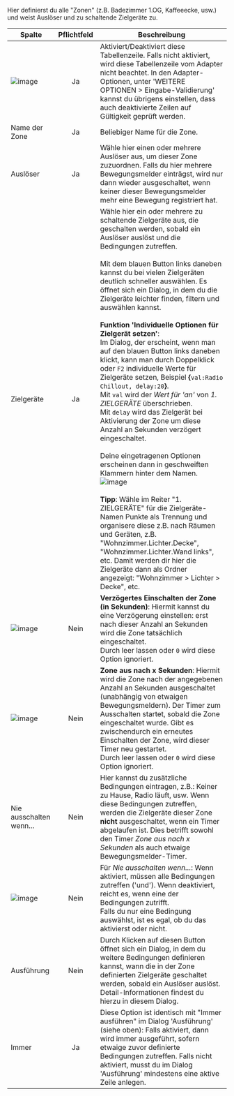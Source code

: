 Hier definierst du alle "Zonen" (z.B. Badezimmer 1.OG, Kaffeeecke, usw.) und weist Auslöser und zu schaltende Zielgeräte zu.

| Spalte   |  Pflichtfeld |  Beschreibung |
|----------|:------------:|-------|
| ![image](https://github.com/iobroker-community-adapters/ioBroker.smartcontrol/blob/master/admin/doc-md/img/check_box-24px.svg?raw=true) | Ja | Aktiviert/Deaktiviert diese Tabellenzeile. Falls nicht aktiviert, wird diese Tabellenzeile vom Adapter nicht beachtet. In den Adapter-Optionen, unter 'WEITERE OPTIONEN > Eingabe-Validierung' kannst du übrigens einstellen, dass auch deaktivierte Zeilen auf Gültigkeit geprüft werden. |
| Name der Zone |  Ja     | Beliebiger Name für die Zone. |
| Auslöser |  Ja     | Wähle hier einen oder mehrere Auslöser aus, um dieser Zone zuzuordnen. Falls du hier mehrere Bewegungsmelder einträgst, wird nur dann wieder ausgeschaltet, wenn keiner dieser Bewegungsmelder mehr eine Bewegung registriert hat. |
| Zielgeräte |  Ja     | Wähle hier ein oder mehrere zu schaltende Zielgeräte aus, die geschalten werden, sobald ein Auslöser auslöst und die Bedingungen zutreffen.<br><br>Mit dem blauen Button links daneben kannst du bei vielen Zielgeräten deutlich schneller auswählen. Es öffnet sich ein Dialog, in dem du die Zielgeräte leichter finden, filtern und auswählen kannst.<br><br>**Funktion 'Individuelle Optionen für Zielgerät setzen'**:<br>Im Dialog, der erscheint, wenn man auf den blauen Button links daneben klickt, kann man durch Doppelklick oder `F2` individuelle Werte für Zielgeräte setzen, Beispiel **{**`val:Radio Chillout, delay:20`**}**.<br>Mit `val` wird der *Wert für 'an'* von *1. ZIELGERÄTE* überschrieben.<br>Mit `delay` wird das Zielgerät bei Aktivierung der Zone um diese Anzahl an Sekunden verzögert eingeschaltet.<br><br>Deine eingetragenen Optionen erscheinen dann in geschweiften Klammern hinter dem Namen.<br>![image](https://github.com/iobroker-community-adapters/ioBroker.smartcontrol/blob/master/admin/doc-md/img/table-zones_select-target-devices-overwrite.gif?raw=true)<br><br>**Tipp**: Wähle im Reiter "1. ZIELGERÄTE" für die Zielgeräte-Namen Punkte als Trennung und organisere diese z.B. nach Räumen und Geräten, z.B. "Wohnzimmer.Lichter.Decke", "Wohnzimmer.Lichter.Wand links", etc. Damit werden dir hier die Zielgeräte dann als Ordner angezeigt: "Wohnzimmer > Lichter > Decke", etc. |
| ![image](https://github.com/iobroker-community-adapters/ioBroker.smartcontrol/blob/master/admin/doc-md/img/timelapse-24px.svg?raw=true)|  Nein   | **Verzögertes Einschalten der Zone (in Sekunden)**: Hiermit kannst du eine Verzögerung einstellen: erst nach dieser Anzahl an Sekunden wird die Zone tatsächlich eingeschaltet.<br>Durch leer lassen oder `0` wird diese Option ignoriert.  |
| ![image](https://github.com/iobroker-community-adapters/ioBroker.smartcontrol/blob/master/admin/doc-md/img/timer-24px.svg?raw=true) |  Nein   | **Zone aus nach x Sekunden**: Hiermit wird die Zone nach der angegebenen Anzahl an Sekunden ausgeschaltet (unabhängig von etwaigen Bewegungsmeldern). Der Timer zum Ausschalten startet, sobald die Zone eingeschaltet wurde. Gibt es zwischendurch ein erneutes Einschalten der Zone, wird dieser Timer neu gestartet.<br>Durch leer lassen oder `0` wird diese Option ignoriert. |
| Nie ausschalten wenn... | Nein | Hier kannst du zusätzliche Bedingungen eintragen, z.B.: Keiner zu Hause, Radio läuft, usw. Wenn diese Bedingungen zutreffen, werden die Zielgeräte dieser Zone **nicht** ausgeschaltet, wenn ein Timer abgelaufen ist. Dies betrifft sowohl den Timer *Zone aus nach x Sekunden* als auch etwaige Bewegungsmelder-Timer. |
| ![image](https://github.com/iobroker-community-adapters/ioBroker.smartcontrol/blob/master/admin/doc-md/img/done_all-24px.svg?raw=true) | Nein | Für *Nie ausschalten wenn...*: Wenn aktiviert, müssen alle Bedingungen zutreffen ('und'). Wenn deaktiviert, reicht es, wenn eine der Bedingungen zutrifft.<br>Falls du nur eine Bedingung auswählst, ist es egal, ob du das aktivierst oder nicht.|
| Ausführung | Nein | Durch Klicken auf diesen Button öffnet sich ein Dialog, in dem du weitere Bedingungen definieren kannst, wann die in der Zone definierten Zielgeräte geschaltet werden, sobald ein Auslöser auslöst. Detail-Informationen findest du hierzu in diesem Dialog. |
| Immer |  Ja     | Diese Option ist identisch mit "Immer ausführen" im Dialog 'Ausführung' (siehe oben): Falls aktiviert, dann wird immer ausgeführt, sofern etwaige zuvor definierte Bedingungen zutreffen. Falls nicht aktiviert, musst du im Dialog 'Ausführung' mindestens eine aktive Zeile anlegen. |
